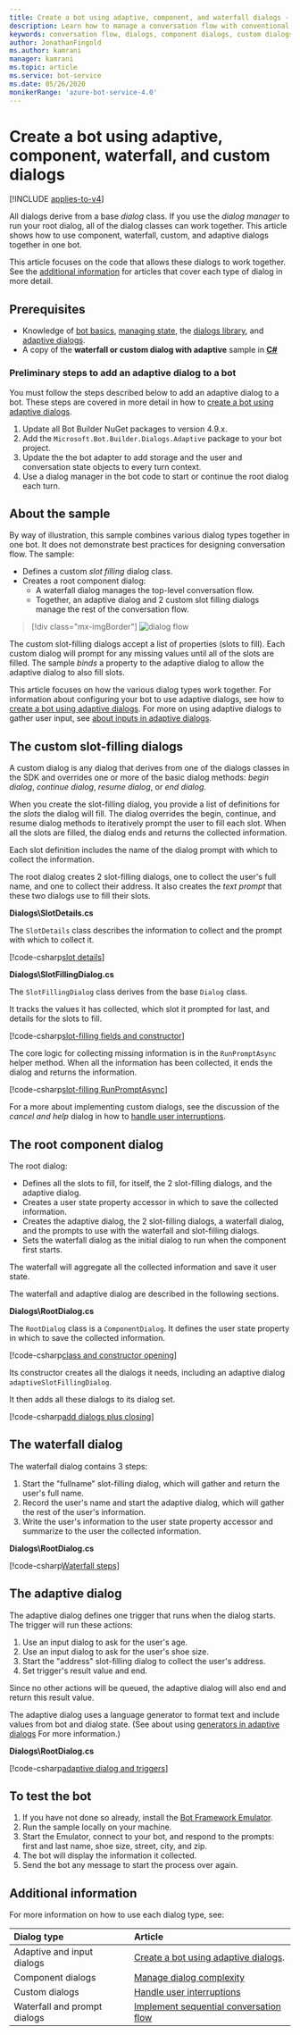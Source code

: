 ```yaml
---
title: Create a bot using adaptive, component, and waterfall dialogs - Bot Service
description: Learn how to manage a conversation flow with conventional and adaptive in the Bot Framework SDK.
keywords: conversation flow, dialogs, component dialogs, custom dialogs, waterfall dialogs, adaptive dialogs
author: JonathanFingold
ms.author: kamrani
manager: kamrani
ms.topic: article
ms.service: bot-service
ms.date: 05/26/2020
monikerRange: 'azure-bot-service-4.0'
---
```


# Create a bot using adaptive, component, waterfall, and custom dialogs

[!INCLUDE [applies-to-v4](../includes/applies-to-v4-current.md)]

All dialogs derive from a base _dialog_ class.
If you use the _dialog manager_ to run your root dialog, all of the dialog classes can work together.
This article shows how to use component, waterfall, custom, and adaptive dialogs together in one bot.

This article focuses on the code that allows these dialogs to work together. See the [additional information](#additional-information) for articles that cover each type of dialog in more detail.

## Prerequisites

- Knowledge of [bot basics][bot-basics], [managing state][concept-state], the [dialogs library][about-dialogs], and [adaptive dialogs][about-adaptive-dialogs].
- A copy of the **waterfall or custom dialog with adaptive** sample in [**C#**][cs-sample]

### Preliminary steps to add an adaptive dialog to a bot

You must follow the steps described below to add an adaptive dialog to a bot.
These steps are covered in more detail in how to [create a bot using adaptive dialogs][basic-adaptive-how-to].

1. Update all Bot Builder NuGet packages to version 4.9.x.
1. Add the `Microsoft.Bot.Builder.Dialogs.Adaptive` package to your bot project.
1. Update the the bot adapter to add storage and the user and conversation state objects to every turn context.
1. Use a dialog manager in the bot code to start or continue the root dialog each turn.

## About the sample

By way of illustration, this sample combines various dialog types together in one bot.
It does not demonstrate best practices for designing conversation flow.
The sample:

- Defines a custom _slot filling_ dialog class.
- Creates a root component dialog:
  - A waterfall dialog manages the top-level conversation flow.
  - Together, an adaptive dialog and 2 custom slot filling dialogs manage the rest of the conversation flow.

> [!div class="mx-imgBorder"]
> ![dialog flow](media/adaptive-mixed-dialogs-flow.png)

The custom slot-filling dialogs accept a list of properties (slots to fill). Each custom dialog will prompt for any missing values until all of the slots are filled.
The sample _binds_ a property to the adaptive dialog to allow the adaptive dialog to also fill slots.

This article focuses on how the various dialog types work together.
For information about configuring your bot to use adaptive dialogs, see how to [create a bot using adaptive dialogs][basic-adaptive-how-to].
For more on using adaptive dialogs to gather user input, see [about inputs in adaptive dialogs][about-input-dialogs].

## The custom slot-filling dialogs

A custom dialog is any dialog that derives from one of the dialogs classes in the SDK and overrides one or more of the basic dialog methods: _begin dialog_, _continue dialog_, _resume dialog_, or _end dialog_.

When you create the slot-filling dialog, you provide a list of definitions for the _slots_ the dialog will fill.
The dialog overrides the begin, continue, and resume dialog methods to iteratively prompt the user to fill each slot.
When all the slots are filled, the dialog ends and returns the collected information.

Each slot definition includes the name of the dialog prompt with which to collect the information.

The root dialog creates 2 slot-filling dialogs, one to collect the user's full name, and one to collect their address. It also creates the _text prompt_ that these two dialogs use to fill their slots.

**Dialogs\SlotDetails.cs**

The `SlotDetails` class describes the information to collect and the prompt with which to collect it.

[!code-csharp[slot details](~/../botbuilder-samples/samples/csharp_dotnetcore/adaptive-dialog/04.waterfall-or-custom-dialog-with-adaptive/Dialogs/SlotDetails.cs?range=9-39)]

**Dialogs\SlotFillingDialog.cs**

The `SlotFillingDialog` class derives from the base `Dialog` class.

It tracks the values it has collected, which slot it prompted for last, and details for the slots to fill.

[!code-csharp[slot-filling fields and constructor](~/../botbuilder-samples/samples/csharp_dotnetcore/adaptive-dialog/04.waterfall-or-custom-dialog-with-adaptive/Dialogs/SlotFillingDialog.cs?range=23-37)]

The core logic for collecting missing information is in the `RunPromptAsync` helper method. When all the information has been collected, it ends the dialog and returns the information.

[!code-csharp[slot-filling RunPromptAsync](~/../botbuilder-samples/samples/csharp_dotnetcore/adaptive-dialog/04.waterfall-or-custom-dialog-with-adaptive/Dialogs/SlotFillingDialog.cs?range=121-151&highlight=23-24,28-29)]

For a more about implementing custom dialogs, see the discussion of the _cancel and help_ dialog in how to [handle user interruptions][interruptions-how-to].

## The root component dialog

The root dialog:

- Defines all the slots to fill, for itself, the 2 slot-filling dialogs, and the adaptive dialog.
- Creates a user state property accessor in which to save the collected information.
- Creates the adaptive dialog, the 2 slot-filling dialogs, a waterfall dialog, and the prompts to use with the waterfall and slot-filling dialogs.
- Sets the waterfall dialog as the initial dialog to run when the component first starts.

The waterfall will aggregate all the collected information and save it user state.

The waterfall and adaptive dialog are described in the following sections.

**Dialogs\RootDialog.cs**

The `RootDialog` class is a `ComponentDialog`. It defines the user state property in which to save the collected information.

[!code-csharp[class and constructor opening](~/../botbuilder-samples/samples/csharp_dotnetcore/adaptive-dialog/04.waterfall-or-custom-dialog-with-adaptive/Dialogs/RootDialog.cs?range=25-32)]

Its constructor creates all the dialogs it needs, including an adaptive dialog `adaptiveSlotFillingDialog`.

It then adds all these dialogs to its dialog set.

[!code-csharp[add dialogs plus closing](~/../botbuilder-samples/samples/csharp_dotnetcore/adaptive-dialog/04.waterfall-or-custom-dialog-with-adaptive/Dialogs/RootDialog.cs?range=124-142)]

## The waterfall dialog

The waterfall dialog contains 3 steps:

1. Start the "fullname" slot-filling dialog, which will gather and return the user's full name.
1. Record the user's name and start the adaptive dialog, which will gather the rest of the user's information.
1. Write the user's information to the user state property accessor and summarize to the user the collected information.

**Dialogs\RootDialog.cs**

[!code-csharp[Waterfall steps](~/../botbuilder-samples/samples/csharp_dotnetcore/adaptive-dialog/04.waterfall-or-custom-dialog-with-adaptive/Dialogs/RootDialog.cs?range=162-202)]

## The adaptive dialog

The adaptive dialog defines one trigger that runs when the dialog starts. The trigger will run these actions:

1. Use an input dialog to ask for the user's age.
1. Use an input dialog to ask for the user's shoe size.
1. Start the "address" slot-filling dialog to collect the user's address.
1. Set trigger's result value and end.

Since no other actions will be queued, the adaptive dialog will also end and return this result value.

The adaptive dialog uses a language generator to format text and include values from bot and dialog state. (See about using [generators in adaptive dialogs][lg-in-adaptive] For more information.)

**Dialogs\RootDialog.cs**

[!code-csharp[adaptive dialog and triggers](~/../botbuilder-samples/samples/csharp_dotnetcore/adaptive-dialog/04.waterfall-or-custom-dialog-with-adaptive/Dialogs/RootDialog.cs?range=60-122&highlight=1-10)]

## To test the bot

1. If you have not done so already, install the [Bot Framework Emulator](https://aka.ms/bot-framework-emulator-readme).
1. Run the sample locally on your machine.
1. Start the Emulator, connect to your bot, and respond to the prompts: first and last name, shoe size, street, city, and zip.
1. The bot will display the information it collected.
1. Send the bot any message to start the process over again.

## Additional information

For more information on how to use each dialog type, see:

| Dialog type | Article
|:-|:-
| Adaptive and input dialogs | [Create a bot using adaptive dialogs][basic-adaptive-how-to].
| Component dialogs | [Manage dialog complexity][component-how-to]
| Custom dialogs | [Handle user interruptions][interruptions-how-to]
| Waterfall and prompt dialogs | [Implement sequential conversation flow][basic-dialog-how-to]

<!--
## Next steps
> [!div class="nextstepaction"]
> [TBD](tbd.md)
-->

<!-- Footnote-style links -->

[bot-basics]: bot-builder-basics.md
[concept-state]: bot-builder-concept-state.md
[about-dialogs]: bot-builder-concept-dialog.md
[about-adaptive-dialogs]: bot-builder-adaptive-dialog-Introduction.md
[about-input-dialogs]: bot-builder-concept-adaptive-dialog-inputs.md

[lg-in-adaptive]: bot-builder-concept-adaptive-dialog-generators.md

[basic-adaptive-how-to]: bot-builder-dialogs-adaptive.md
[basic-dialog-how-to]: bot-builder-dialog-manage-conversation-flow.md
[component-how-to]: bot-builder-compositcontrol.md
[interruptions-how-to]: bot-builder-howto-handle-user-interrupt.md

[cs-sample]: https://github.com/microsoft/BotBuilder-Samples/tree/master/samples/csharp_dotnetcore/adaptive-dialog/04.waterfall-or-custom-dialog-with-adaptive
